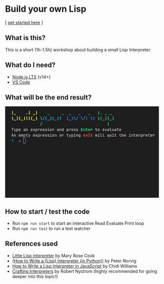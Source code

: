 # Build your own Lisp

[ [get started here](./workshop/001%20-%20A%20Lisp%20Calculator.md) ]

## What is this?

This is a short (1h-1.5h) workshop about building a small Lisp Interpreter.

## What do I need?

- [Node.js LTS](https://nodejs.org/en/) (v14+)
- [VS Code](https://code.visualstudio.com/)

## What will be the end result?

![gif of REPL](./docs/repl_example.gif)

## How to start / test the code

- Run `npm run start` to start an interactive Read Evaluate Print loop
- Run `npm run test` to run a test watcher

## References used

- [Little Lisp interpreter](https://maryrosecook.com/blog/post/little-lisp-interpreter) by Mary Rose Cook
- [(How to Write a (Lisp) Interpreter (in Python))](https://norvig.com/lispy.html) by Peter Norvig
- [How to Write a Lisp Interpreter in JavaScript](https://chidiwilliams.com/post/how-to-write-a-lisp-interpreter-in-javascript/) by Chidi Williams
- [Crafting Interpreters](https://craftinginterpreters.com/contents.html) by Robert Nystrom (highly recommended for going deeper into this topic!)
